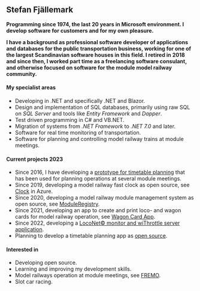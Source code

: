 ## Stefan Fjällemark
**Programming since 1974, the last 20 years in Microsoft environment. 
I develop software for customers and for my own pleasure.**

**I have a background as professional software developer of applications and databases for the public transportation business, 
working for one of the largest Scandinavian software houses in this field. 
I retired in 2018 and since then, I worked part time as a freelancing software consulant, 
and otherwise focused on software for the module model railway community.**

#### My specialist areas
- Developing in .NET and specifically .NET and Blazor.
- Design and implementation of SQL databases, primarily using raw SQL on *SQL Server* and tools like *Entity Framework* and *Dapper*.
- Test driven programming in C# and VB.NET.
- Migration of systems from *.NET Framework* to *.NET 7.0* and later.
- Software for real time monitoring of transportation.
- Software for planning and controlling model railway trains at module meetings.
#### Current projects 2023
- Since 2016, I have developing a [prototype for timetable planning](https://github.com/fjallemark/TimetablePlanningApp) that has been used for planning operations at several module meetings.
- Since 2019, developing a model railway fast clock as open source, see [Clock](https://telluriantrainsclocksappserver.azurewebsites.net/) in Azure.
- Since 2020, developing a model railway module management system as open source, see [ModuleRegistry](https://moduleregistry.azurewebsites.net/).
- Since 2021, developing an app to create and print loco- and wagon cards for model railway operation, see [Wagon Card App](https://wagoncardapp.azurewebsites.net/).
- Since 2022, developing a [LocoNet© monitor and wiThrottle server application](https://github.com/tellurianinteractive/Tellurian.Trains.LocoNetMonitor).
- Planning to develop a timetable planning app as [open source](https://github.com/tellurianinteractive/Tellurian.Trains.TimetablePlanningApp).
#### Interested in
- Developing open source.
- Learning and improving my development skills.
- Model railways operation at module meetings, see [FREMO](https://www.fremo-net.eu/).
- Slot car racing.
